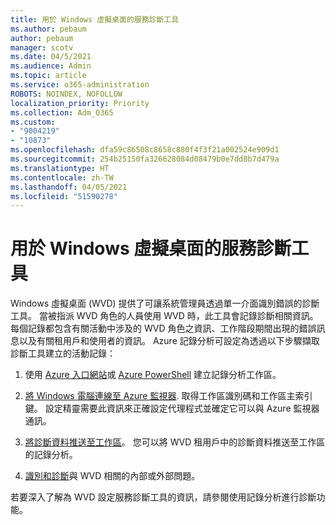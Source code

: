 ```yaml
---
title: 用於 Windows 虛擬桌面的服務診斷工具
ms.author: pebaum
author: pebaum
manager: scotv
ms.date: 04/5/2021
ms.audience: Admin
ms.topic: article
ms.service: o365-administration
ROBOTS: NOINDEX, NOFOLLOW
localization_priority: Priority
ms.collection: Adm_O365
ms.custom:
- "9004219"
- "10873"
ms.openlocfilehash: dfa59c86508c8658c880f4f3f21a002524e909d1
ms.sourcegitcommit: 254b25150fa326628084d08479b0e7dd8b7d479a
ms.translationtype: HT
ms.contentlocale: zh-TW
ms.lasthandoff: 04/05/2021
ms.locfileid: "51590278"
---
```

# <a name="service-diagnostics-tool-for-windows-virtual-desktop"></a>用於 Windows 虛擬桌面的服務診斷工具

Windows 虛擬桌面 (WVD) 提供了可讓系統管理員透過單一介面識別錯誤的診斷工具。 當被指派 WVD 角色的人員使用 WVD 時，此工具會記錄診斷相關資訊。 每個記錄都包含有關活動中涉及的 WVD 角色之資訊、工作階段期間出現的錯誤訊息以及有關租用戶和使用者的資訊。 Azure 記錄分析可設定為透過以下步驟擷取診斷工具建立的活動記錄：

1. 使用 [Azure 入口網站](https://go.microsoft.com/fwlink/?linkid=2129500)或 [Azure PowerShell](https://go.microsoft.com/fwlink/?linkid=2129501) 建立記錄分析工作區。

1. [將 Windows 電腦連線至 Azure 監視器](https://go.microsoft.com/fwlink/?linkid=2129913). 取得工作區識別碼和工作區主索引鍵。 設定精靈需要此資訊來正確設定代理程式並確定它可以與 Azure 監視器通訊。

1. [將診斷資料推送至工作區](https://go.microsoft.com/fwlink/?linkid=2128284)。 您可以將 WVD 租用戶中的診斷資料推送至工作區的記錄分析。

1. [識別和診斷](https://docs.microsoft.com/azure/virtual-desktop/diagnostics-role-service#diagnose-issues-with-powershell)與 WVD 相關的內部或外部問題。

若要深入了解為 WVD 設定服務診斷工具的資訊，請參閱使用記錄分析進行診斷功能。